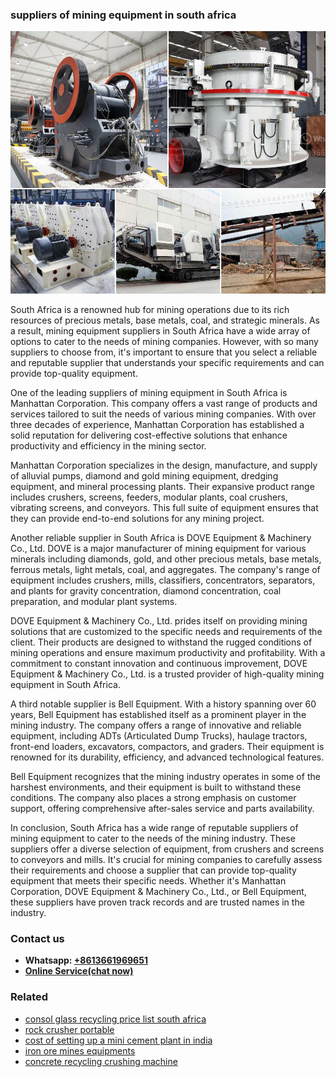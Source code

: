 <h3>suppliers of mining equipment in south africa</h3><img src='1703042581.jpg' alt=''><p>South Africa is a renowned hub for mining operations due to its rich resources of precious metals, base metals, coal, and strategic minerals. As a result, mining equipment suppliers in South Africa have a wide array of options to cater to the needs of mining companies. However, with so many suppliers to choose from, it's important to ensure that you select a reliable and reputable supplier that understands your specific requirements and can provide top-quality equipment.</p><p>One of the leading suppliers of mining equipment in South Africa is Manhattan Corporation. This company offers a vast range of products and services tailored to suit the needs of various mining companies. With over three decades of experience, Manhattan Corporation has established a solid reputation for delivering cost-effective solutions that enhance productivity and efficiency in the mining sector.</p><p>Manhattan Corporation specializes in the design, manufacture, and supply of alluvial pumps, diamond and gold mining equipment, dredging equipment, and mineral processing plants. Their expansive product range includes crushers, screens, feeders, modular plants, coal crushers, vibrating screens, and conveyors. This full suite of equipment ensures that they can provide end-to-end solutions for any mining project.</p><p>Another reliable supplier in South Africa is DOVE Equipment & Machinery Co., Ltd. DOVE is a major manufacturer of mining equipment for various minerals including diamonds, gold, and other precious metals, base metals, ferrous metals, light metals, coal, and aggregates. The company's range of equipment includes crushers, mills, classifiers, concentrators, separators, and plants for gravity concentration, diamond concentration, coal preparation, and modular plant systems.</p><p>DOVE Equipment & Machinery Co., Ltd. prides itself on providing mining solutions that are customized to the specific needs and requirements of the client. Their products are designed to withstand the rugged conditions of mining operations and ensure maximum productivity and profitability. With a commitment to constant innovation and continuous improvement, DOVE Equipment & Machinery Co., Ltd. is a trusted provider of high-quality mining equipment in South Africa.</p><p>A third notable supplier is Bell Equipment. With a history spanning over 60 years, Bell Equipment has established itself as a prominent player in the mining industry. The company offers a range of innovative and reliable equipment, including ADTs (Articulated Dump Trucks), haulage tractors, front-end loaders, excavators, compactors, and graders. Their equipment is renowned for its durability, efficiency, and advanced technological features.</p><p>Bell Equipment recognizes that the mining industry operates in some of the harshest environments, and their equipment is built to withstand these conditions. The company also places a strong emphasis on customer support, offering comprehensive after-sales service and parts availability.</p><p>In conclusion, South Africa has a wide range of reputable suppliers of mining equipment to cater to the needs of the mining industry. These suppliers offer a diverse selection of equipment, from crushers and screens to conveyors and mills. It's crucial for mining companies to carefully assess their requirements and choose a supplier that can provide top-quality equipment that meets their specific needs. Whether it's Manhattan Corporation, DOVE Equipment & Machinery Co., Ltd., or Bell Equipment, these suppliers have proven track records and are trusted names in the industry.</p><h3>Contact us</h3><ul><li><strong>Whatsapp:&nbsp;<a href="https://wa.me/8613661969651">+8613661969651</a></strong></li><li><a href="https://swt.shibang-china.com/?git&amp;zhl&amp;suppliers of mining equipment in south africa"><strong>Online Service(chat now)</strong></a></li></ul><h3>Related</h3><ul><li><a href='consol glass recycling price list south africa.md'>consol glass recycling price list south africa</a></li><li><a href='rock crusher portable.md'>rock crusher portable</a></li><li><a href='cost of setting up a mini cement plant in india.md'>cost of setting up a mini cement plant in india</a></li><li><a href='iron ore mines equipments.md'>iron ore mines equipments</a></li><li><a href='concrete recycling crushing machine.md'>concrete recycling crushing machine</a></li></ul>